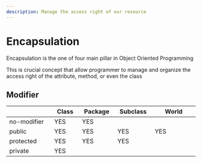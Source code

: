 ```yaml
---
description: Manage the access right of our resource
---
```


# Encapsulation

Encapsulation is the one of four main pillar in Object Oriented Programming

This is crucial concept that allow programmer to manage and organize the access right of the attribute, method, or even the class

## Modifier

<table><thead><tr><th width="233"></th><th width="120">Class</th><th width="125">Package</th><th width="133">Subclass</th><th width="330">World</th></tr></thead><tbody><tr><td>no-modifier</td><td>YES</td><td>YES</td><td></td><td></td></tr><tr><td>public</td><td>YES</td><td>YES</td><td>YES</td><td>YES</td></tr><tr><td>protected</td><td>YES</td><td>YES</td><td>YES</td><td></td></tr><tr><td>private</td><td>YES</td><td></td><td></td><td></td></tr></tbody></table>
